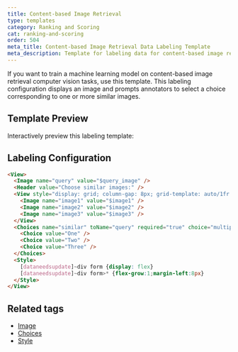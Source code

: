 ```yaml
---
title: Content-based Image Retrieval
type: templates
category: Ranking and Scoring
cat: ranking-and-scoring
order: 504
meta_title: Content-based Image Retrieval Data Labeling Template
meta_description: Template for labeling data for content-based image retrieval tasks with Label Studio for your machine learning and data science projects.
---
```


If you want to train a machine learning model on content-based image retrieval computer vision tasks, use this template. This labeling configuration displays an image and prompts annotators to select a choice corresponding to one or more similar images.  

## Template Preview

Interactively preview this labeling template:

<div id="main-preview"></div>

## Labeling Configuration

```html
<View>
  <Image name="query" value="$query_image" />
  <Header value="Choose similar images:" />
  <View style="display: grid; column-gap: 8px; grid-template: auto/1fr 1fr 1fr">
    <Image name="image1" value="$image1" />
    <Image name="image2" value="$image2" />
    <Image name="image3" value="$image3" />
  </View>
  <Choices name="similar" toName="query" required="true" choice="multiple">
    <Choice value="One" />
    <Choice value="Two" />
    <Choice value="Three" />
  </Choices>
  <Style>
    [dataneedsupdate]~div form {display: flex}
    [dataneedsupdate]~div form>* {flex-grow:1;margin-left:8px}
  </Style>
</View>
```

## Related tags

- [Image](/tags/image.html)
- [Choices](/tags/choices.html)
- [Style](/tags/style.html)
